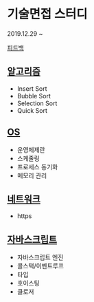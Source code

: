 # 기술면접 스터디

2019.12.29 ~

[피드백](https://hackmd.io/v0F49IQsTfCyePNPnBF5Sw?both)

## [알고리즘](/day2/day2.md)

- Insert Sort
- Bubble Sort
- Selection Sort
- Quick Sort

## [OS](/day3/os.md)

- 운영체제란
- 스케줄링
- 프로세스 동기화
- 메모리 관리

## [네트워크](/day5/network.md)

- https

## [자바스크립트](/day6/js.md)

- 자바스크립트 엔진
- 콜스택/이벤트루프
- 타입
- 호이스팅
- 클로저
